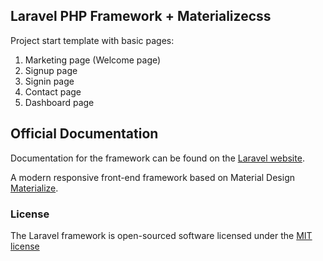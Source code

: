 ## Laravel PHP Framework + Materializecss

Project start template with basic pages:

1. Marketing page (Welcome page)
2. Signup page 
3. Signin page 
4. Contact page 
5. Dashboard page 


## Official Documentation

Documentation for the framework can be found on the [Laravel website](http://laravel.com/docs).

A modern responsive front-end framework based on Material Design [Materialize](http://materializecss.com/).

### License

The Laravel framework is open-sourced software licensed under the [MIT license](http://opensource.org/licenses/MIT)
